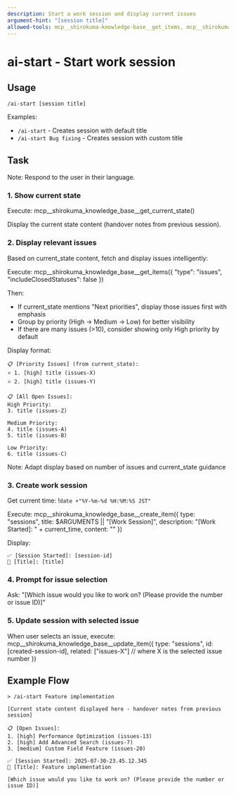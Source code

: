 ```yaml
---
description: Start a work session and display current issues
argument-hint: "[session title]"
allowed-tools: mcp__shirokuma-knowledge-base__get_items, mcp__shirokuma-knowledge-base__create_item, mcp__shirokuma-knowledge-base__get_current_state, mcp__shirokuma-knowledge-base__update_item, Bash(date:*)
---
```


# ai-start - Start work session

## Usage
```
/ai-start [session title]
```

Examples:
- `/ai-start` - Creates session with default title
- `/ai-start Bug fixing` - Creates session with custom title

## Task

Note: Respond to the user in their language.

### 1. Show current state
Execute: mcp__shirokuma_knowledge_base__get_current_state()

Display the current state content (handover notes from previous session).

### 2. Display relevant issues
Based on current_state content, fetch and display issues intelligently:

Execute: mcp__shirokuma_knowledge_base__get_items({ 
  "type": "issues", 
  "includeClosedStatuses": false 
})

Then:
- If current_state mentions "Next priorities", display those issues first with emphasis
- Group by priority (High → Medium → Low) for better visibility
- If there are many issues (>10), consider showing only High priority by default

Display format:
```
📋 [Priority Issues] (from current_state):
⭐ 1. [high] title (issues-X)
⭐ 2. [high] title (issues-Y)

📋 [All Open Issues]:
High Priority:
3. title (issues-Z)

Medium Priority:
4. title (issues-A)
5. title (issues-B)

Low Priority:
6. title (issues-C)
```

Note: Adapt display based on number of issues and current_state guidance

### 3. Create work session
Get current time: !`date +"%Y-%m-%d %H:%M:%S JST"`

Execute: mcp__shirokuma_knowledge_base__create_item({
  type: "sessions",
  title: $ARGUMENTS || "[Work Session]",
  description: "[Work Started]: " + current_time,
  content: ""
})

Display:
```
✅ [Session Started]: [session-id]
📝 [Title]: [title]
```

### 4. Prompt for issue selection
Ask: "[Which issue would you like to work on? (Please provide the number or issue ID)]"

### 5. Update session with selected issue
When user selects an issue, execute:
mcp__shirokuma_knowledge_base__update_item({
  type: "sessions",
  id: [created-session-id],
  related: ["issues-X"]  // where X is the selected issue number
})

## Example Flow
```
> /ai-start Feature implementation

[Current state content displayed here - handover notes from previous session]

📋 [Open Issues]:
1. [high] Performance Optimization (issues-13)
2. [high] Add Advanced Search (issues-7)
3. [medium] Custom Field Feature (issues-20)

✅ [Session Started]: 2025-07-30-23.45.12.345
📝 [Title]: Feature implementation

[Which issue would you like to work on? (Please provide the number or issue ID)]
```